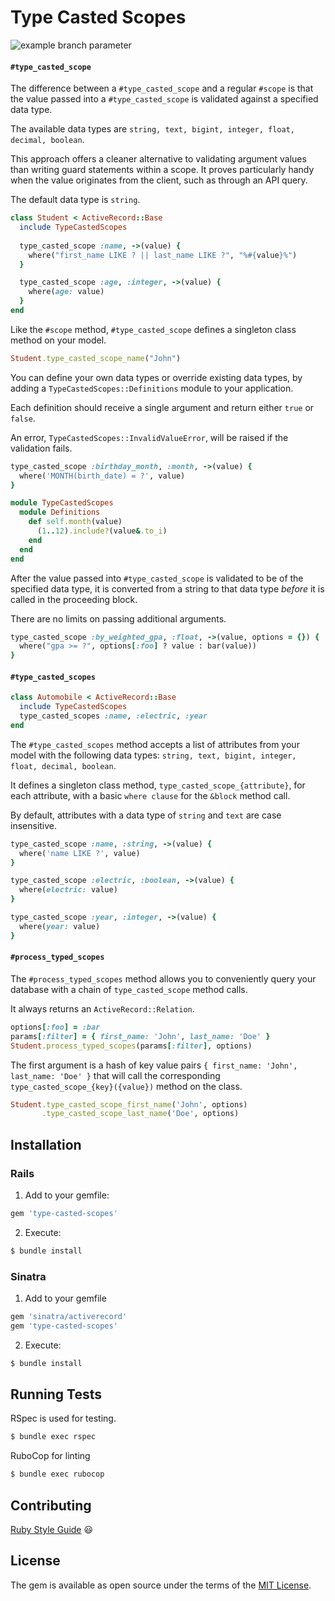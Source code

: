 # Type Casted Scopes

![example branch parameter](https://github.com/SeanJManning/type-casted-scopes/actions/workflows/build.yml/badge.svg?branch=main)

#### `#type_casted_scope`

The difference between a `#type_casted_scope` and a regular `#scope` is that the value passed into a `#type_casted_scope` is validated against a specified data type.

The available data types are `string, text, bigint, integer, float, decimal, boolean`.

This approach offers a cleaner alternative to validating argument values than writing guard statements within a scope. It proves particularly handy when the value originates from the client, such as through an API query.

The default data type is `string`.

```ruby
class Student < ActiveRecord::Base
  include TypeCastedScopes
  
  type_casted_scope :name, ->(value) {
    where("first_name LIKE ? || last_name LIKE ?", "%#{value}%") 
  }

  type_casted_scope :age, :integer, ->(value) {
    where(age: value)
  }
end
```

Like the `#scope` method, `#type_casted_scope` defines a singleton class method on your model.

```ruby
Student.type_casted_scope_name("John")
```

You can define your own data types or override existing data types, by adding a `TypeCastedScopes::Definitions` module to your application.

Each definition should receive a single argument and return either `true` or `false`. 

An error, `TypeCastedScopes::InvalidValueError`, will be raised if the validation fails.

```ruby
type_casted_scope :birthday_month, :month, ->(value) {
  where('MONTH(birth_date) = ?', value)
}

module TypeCastedScopes
  module Definitions
    def self.month(value)
      (1..12).include?(value&.to_i)
    end
  end
end
```

After the value passed into `#type_casted_scope` is validated to be of the specified data type, it is converted from a string to that data type _before_ it is called in the proceeding block.

There are no limits on passing additional arguments.

```ruby
type_casted_scope :by_weighted_gpa, :float, ->(value, options = {}) {
  where("gpa >= ?", options[:foo] ? value : bar(value))
}
```

#### `#type_casted_scopes`

```ruby
class Automobile < ActiveRecord::Base
  include TypeCastedScopes
  type_casted_scopes :name, :electric, :year
end
```

The `#type_casted_scopes` method accepts a list of attributes from your model with the following data types: `string, text, bigint, integer, float, decimal, boolean`.

It defines a singleton class method, `type_casted_scope_{attribute}`, for each attribute, with a basic `where clause` for the `&block` method call. 

By default, attributes with a data type of `string` and `text` are case insensitive.

```ruby
type_casted_scope :name, :string, ->(value) {
  where('name LIKE ?', value)
}

type_casted_scope :electric, :boolean, ->(value) {
  where(electric: value)
}

type_casted_scope :year, :integer, ->(value) {
  where(year: value)
}
```

#### `#process_typed_scopes`

The `#process_typed_scopes` method allows you to conveniently query your database with a chain of `type_casted_scope` method calls. 

It always returns an `ActiveRecord::Relation`.

```ruby
options[:foo] = :bar
params[:filter] = { first_name: 'John', last_name: 'Doe' }
Student.process_typed_scopes(params[:filter], options)
```

The first argument is a hash of key value pairs `{ first_name: 'John', last_name: 'Doe' }` that will call the corresponding `type_casted_scope_{key}({value})` method on the class.

```ruby
Student.type_casted_scope_first_name('John', options)
       .type_casted_scope_last_name('Doe', options)
```

## Installation

### Rails

1.  Add to your gemfile:

```ruby
gem 'type-casted-scopes'
```

2.  Execute:

```sh
$ bundle install
```
### Sinatra

1. Add to your gemfile

```ruby
gem 'sinatra/activerecord'
gem 'type-casted-scopes'
```

2.  Execute:

```sh
$ bundle install
```

## Running Tests

RSpec is used for testing.

```sh
$ bundle exec rspec
```

RuboCop for linting

```sh
$ bundle exec rubocop
```

## Contributing

<a href="https://rubystyle.guide/">Ruby Style Guide</a> :smiley:

## License

The gem is available as open source under the terms of the <a href="http://opensource.org/licenses/MIT">MIT License</a>.
